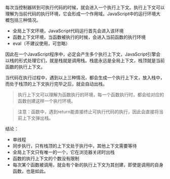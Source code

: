 每次当控制器转到可执行代码的时候，就会进入一个执行上下文。执行上下文可以理解为当前代码的执行环境，它会形成一个作用域。JavaScript中的运行环境大概包括三种情况。

* 全局上下文环境，JavaScript代码运行首先会进入该环境
* 函数上下文环境，当函数被执行的时候，会进入当前函数的执行环境
* eval（不建议使用，可忽略）

因此在一个JavaScript程序中，必定会产生多个执行上下文，JavaScript引擎会以栈的形式处理它们，就是栈就是调用栈。栈底永远是全局上下文，栈顶就是当前函数的执行上下文。

当代码在执行过程中，遇到以上三种情况，都会生成一个执行上下文，放入栈中，而处于栈顶的上下文执行完毕之后，就会自动出栈。

> 执行上下文可以理解为函数执行的环境，每一个函数执行时，都会给对应的函数创建这样一个执行环境。

> 注意：函数中，遇到return能直接终止可执行代码的执行，因此会直接将当前上下文弹出栈。

结论：
* 单线程
* 同步执行，只有栈顶的上下文处于执行中，其他上下文需要等待
* 全局上下文只有唯一的一个，它在浏览器关闭时出栈
* 函数的执行上下文的个数没有限制
* 每次某个函数被调用，就会有个新的执行上下文为其创建，即使是调用的自身函数，也是如此。